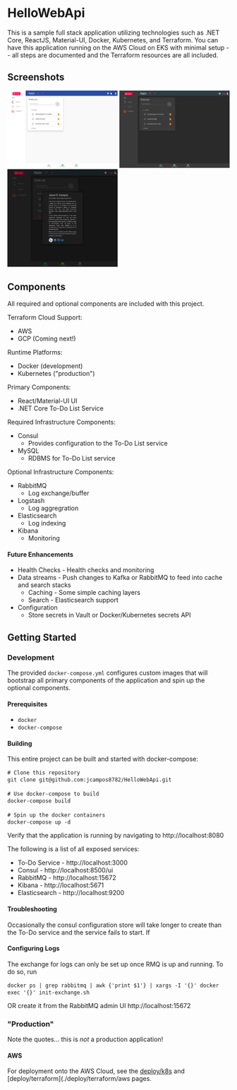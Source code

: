 # HelloWebApi

This is a sample full stack application utilizing technologies such as .NET Core, ReactJS, Material-UI, Docker, Kubernetes, and Terraform. You can have this application running on the AWS Cloud on EKS with minimal setup -- all steps are documented and the Terraform resources are all included. 

## Screenshots
<img src='https://raw.githubusercontent.com/jcampos8782/HelloWebApi/master/img/light.png' width=250 />
<img src='https://raw.githubusercontent.com/jcampos8782/HelloWebApi/master/img/dark.png' width=250 />
<img src='https://raw.githubusercontent.com/jcampos8782/HelloWebApi/master/img/modal.png' width=250 />

## Components
All required and optional components are included with this project.

Terraform Cloud Support: 
 * AWS 
 * GCP (Coming next!)
 
Runtime Platforms:
* Docker (development)
* Kubernetes ("production")

Primary Components:
* React/Material-UI UI
* .NET Core To-Do List Service

Required Infrastructure Components:
* Consul
  * Provides configuration to the To-Do List service
* MySQL
  * RDBMS for To-Do List service

Optional Infrastructure Components:
* RabbitMQ
  * Log exchange/buffer
* Logstash
  * Log aggregration
* Elasticsearch
  * Log indexing
* Kibana
  * Monitoring

#### Future Enhancements

* Health Checks - Health checks and monitoring
* Data streams - Push changes to Kafka or RabbitMQ to feed into cache and search stacks
  * Caching - Some simple caching layers
  * Search - Elasticsearch support
* Configuration
  * Store secrets in Vault or Docker/Kubernetes secrets API

## Getting Started

### Development
The provided `docker-compose.yml` configures custom images that will bootstrap all primary components of the application and
spin up the optional components. 

#### Prerequisites

* `docker`
* `docker-compose`

#### Building

This entire project can be built and started with docker-compose:

```
# Clone this repository
git clone git@github.com:jcampos8782/HelloWebApi.git

# Use docker-compose to build
docker-compose build

# Spin up the docker containers
docker-compose up -d
```

Verify that the application is running by navigating to http://localhost:8080

The following is a list of all exposed services:
* To-Do Service - http://localhost:3000
* Consul - http://localhost:8500/ui
* RabbitMQ - http://localhost:15672
* Kibana - http://localhost:5671
* Elasticsearch - http://localhost:9200

#### Troubleshooting
Occasionally the consul configuration store will take longer to create than the
To-Do service and the service fails to start. If

#### Configuring Logs
The exchange for logs can only be set up once RMQ is up and running. To do so, run
```
docker ps | grep rabbitmq | awk {'print $1'} | xargs -I '{}' docker exec '{}' init-exchange.sh
```
OR create it from the RabbitMQ admin UI http://localhost:15672

### "Production" 
Note the quotes... this is *not* a production application! 

#### AWS
For deployment onto the AWS Cloud, see the [deploy/k8s](./deploy/k8s) and [deploy/terraform](./deploy/terraform/aws pages.
